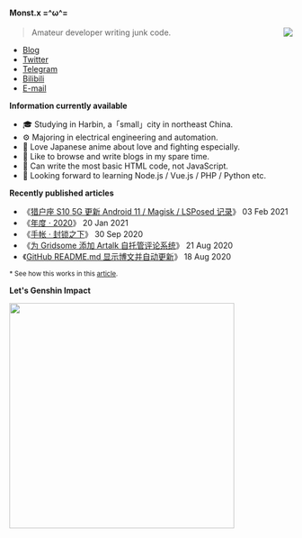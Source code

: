 #### Monst.x  =^ω^=

<img src="https://github-readme-stats.mrdulin.vercel.app/api?username=monsterxcn&count_private=true&show_icons=true&hide_border=true&icon_color=586069&title_color=0366d6" align="right">

> Amateur developer writing junk code. 

 - [Blog](https://blog.monsterx.cn)
 - [Twitter](https://twitter.com/monsterxcn)
 - [Telegram](https://t.me/monsterxcn)
 - [Bilibili](https://space.bilibili.com/358575230)
 - [E-mail](mailto:monsterxcn@gmail.com)

**Information currently available**

 - 🎓 Studying in Harbin, a「small」city in northeast China.
 - ⚙ Majoring in electrical engineering and automation.
 - 🍻 Love Japanese anime about love and fighting especially.
 - 📃 Like to browse and write blogs in my spare time.
 - 💩 Can write the most basic HTML code, not JavaScript.
 - 🎯 Looking forward to learning Node.js / Vue.js / PHP / Python etc.

**Recently published articles**

<!-- posts start -->

 - 《[猎户座 S10 5G 更新 Android 11 / Magisk / LSPosed 记录](https://blog.monsterx.cn/tech/flash-magisk-latest-4-sumsung-s10-5-g-exynos/)》    03 Feb 2021<br />
 - 《[年度 · 2020](https://blog.monsterx.cn/life/2020-annual-summary/)》    20 Jan 2021<br />
 - 《[手帐 · 封锁之下](https://blog.monsterx.cn/life/heu-in-amazing-walls/)》    30 Sep 2020<br />
 - 《[为 Gridsome 添加 Artalk 自托管评论系统](https://blog.monsterx.cn/code/use-self-hosted-comment-system-in-gridsome/)》    21 Aug 2020<br />
 - 《[GitHub README.md 显示博文并自动更新](https://blog.monsterx.cn/code/update-your-posts-in-readme/)》    18 Aug 2020<br />

<!-- posts end -->

<small>\* See how this works in this [article](https://blog.monsterx.cn/code/update-your-posts-in-readme/).</small>

**Let's Genshin Impact**

<img src="https://genshin.tingle.dev/detail/[1,2,6,7,17,18,21,33,34,37]/281410093.png" width="400px">
